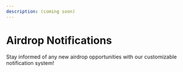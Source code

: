 ```yaml
---
description: (coming soon)
---
```


# Airdrop Notifications

Stay informed of any new airdrop opportunities with our customizable notification system!

<figure><img src="../../.gitbook/assets/Screenshot 2024-05-21 at 9.00.37 PM.png" alt=""><figcaption></figcaption></figure>
